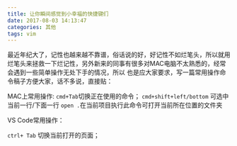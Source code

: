 ```yaml
---
title: 让你瞬间感觉到小幸福的快捷键们
date: 2017-08-03 14:13:47
categories: 其他
tags: vim
---
```


最近年纪大了，记性也越来越不靠谱，俗话说的好，好记性不如烂笔头，所以就用烂笔头来拯救一下烂记性，另外新来的同事有很多对MAC电脑不太熟悉的，经常会遇到一些简单操作无处下手的情况，所以
也是应大家要求，写一篇常用操作命令稿子方便大家，话不多说，直接贴：

MAC上常用操作:
`cmd+Tab`切换正在使用的命令；
`cmd+shift+left/bottom` 可选中当前一行/下面一行
`open .`在当前项目执行此命令可打开当前所在位置的文件夹


VS Code常用操作：

`ctrl+ Tab` 切换当前打开的页面；

